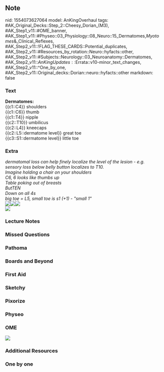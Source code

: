 ## Note
nid: 1554073627064
model: AnKingOverhaul
tags: #AK_Original_Decks::Step_2::Cheesy_Dorian_(M3), #AK_Step1_v11::#OME_banner, #AK_Step1_v11::#Physeo::03_Physiology::08_Neuro::15_Dermatomes,_Myotomes_&_Clinical_Reflexes, #AK_Step2_v11::!FLAG_THESE_CARDS::Potential_duplicates, #AK_Step2_v11::#Resources_by_rotation::Neuro::hyfacts::other, #AK_Step2_v11::#Subjects::Neurology::03_Neuroanatomy::Dermatomes, #AK_Step2_v11::$AnKingUpdates::$Errata::v10-minor_text_changes, #AK_Step2_v11::^One_by_one, #AK_Step2_v11::Original_decks::Dorian::neuro::hyfacts::other
markdown: false

### Text
<div>
  <div>
    <b>Dermatomes:</b>
  </div>
  <div>
    {{c1::C4}} shoulders
  </div>
  <div>
    {{c1::C6}} thumb
  </div>
  <div>
    {{c1::T4}} nipple
  </div>
  <div>
    {{c2::T10}} umbilicus
  </div>
  <div>
    {{c2::L4}} kneecaps
  </div>
</div>
<div>
  <div>
    {{c2::L5::dermatome level}} great toe
  </div>{{c3::S1::dermatome level}} little toe
</div>

### Extra
<div>
  <i>dermatomal loss can help finely localize the level of the
  lesion - e.g. sensory loss below belly button localizes to
  T10.</i>
</div>
<div>
  <i>Imagine holding a chair on your shoulders</i>
</div>
<div>
  <i>C6, 6 looks like thumbs up</i>
</div>
<div>
  <i>Table poking out of breasts</i>
</div>
<div>
  <i>ButTEN</i>
</div>
<div>
  <i>Down on all 4s</i>
</div>
<div>
  <div>
    <i>big toe = L5, small toe is s1 (+1) - "small 1"</i>
  </div>
</div>
<div>
  <i><img src="paste-866672860725249.jpg"><img src=
  "paste-198612172669293.jpg"><img src=
  "paste-295197397221379.jpg"></i>
</div>
<div>
  <i><img src="paste-2477947021688833.jpg"></i>
</div>

### Lecture Notes


### Missed Questions


### Pathoma


### Boards and Beyond


### First Aid


### Sketchy


### Pixorize


### Physeo


### OME
<div class="ome-widget">
  <a href="https://onlinemeded.org?ref=anki"><img src=
  "_OME_AnkiFlashcards_General_3.png"></a>
</div>

### Additional Resources


### One by one


